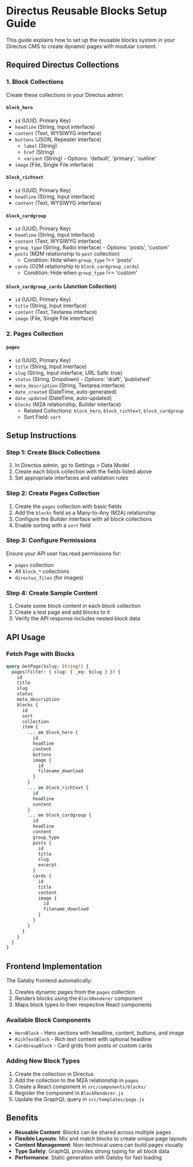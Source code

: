 # Directus Reusable Blocks Setup Guide

This guide explains how to set up the reusable blocks system in your Directus CMS to create dynamic pages with modular content.

## Required Directus Collections

### 1. Block Collections

Create these collections in your Directus admin:

#### `block_hero`
- `id` (UUID, Primary Key)
- `headline` (String, Input interface)
- `content` (Text, WYSIWYG interface)
- `buttons` (JSON, Repeater interface)
  - `label` (String)
  - `href` (String) 
  - `variant` (String) - Options: 'default', 'primary', 'outline'
- `image` (File, Single File interface)

#### `block_richtext`
- `id` (UUID, Primary Key)
- `headline` (String, Input interface)
- `content` (Text, WYSIWYG interface)

#### `block_cardgroup`
- `id` (UUID, Primary Key)
- `headline` (String, Input interface)
- `content` (Text, WYSIWYG interface)
- `group_type` (String, Radio interface) - Options: 'posts', 'custom'
- `posts` (M2M relationship to `post` collection)
  - Condition: Hide when `group_type` !== 'posts'
- `cards` (O2M relationship to `block_cardgroup_cards`)
  - Condition: Hide when `group_type` !== 'custom'

#### `block_cardgroup_cards` (Junction Collection)
- `id` (UUID, Primary Key)
- `title` (String, Input interface)
- `content` (Text, Textarea interface)
- `image` (File, Single File interface)

### 2. Pages Collection

#### `pages`
- `id` (UUID, Primary Key)
- `title` (String, Input interface)
- `slug` (String, Input interface, URL Safe: true)
- `status` (String, Dropdown) - Options: 'draft', 'published'
- `meta_description` (String, Textarea interface)
- `date_created` (DateTime, auto-generated)
- `date_updated` (DateTime, auto-updated)
- `blocks` (M2A relationship, Builder interface)
  - Related Collections: `block_hero`, `block_richtext`, `block_cardgroup`
  - Sort Field: `sort`

## Setup Instructions

### Step 1: Create Block Collections
1. In Directus admin, go to Settings > Data Model
2. Create each block collection with the fields listed above
3. Set appropriate interfaces and validation rules

### Step 2: Create Pages Collection
1. Create the `pages` collection with basic fields
2. Add the `blocks` field as a Many-to-Any (M2A) relationship
3. Configure the Builder interface with all block collections
4. Enable sorting with a `sort` field

### Step 3: Configure Permissions
Ensure your API user has read permissions for:
- `pages` collection
- All `block_*` collections
- `directus_files` (for images)

### Step 4: Create Sample Content
1. Create some block content in each block collection
2. Create a test page and add blocks to it
3. Verify the API response includes nested block data

## API Usage

### Fetch Page with Blocks
```graphql
query GetPage($slug: String!) {
  pages(filter: { slug: { _eq: $slug } }) {
    id
    title
    slug
    status
    meta_description
    blocks {
      id
      sort
      collection
      item {
        ... on block_hero {
          id
          headline
          content
          buttons
          image {
            id
            filename_download
          }
        }
        ... on block_richtext {
          id
          headline
          content
        }
        ... on block_cardgroup {
          id
          headline
          content
          group_type
          posts {
            id
            title
            slug
            excerpt
          }
          cards {
            id
            title
            content
            image {
              id
              filename_download
            }
          }
        }
      }
    }
  }
}
```

## Frontend Implementation

The Gatsby frontend automatically:
1. Creates dynamic pages from the `pages` collection
2. Renders blocks using the `BlockRenderer` component
3. Maps block types to their respective React components

### Available Block Components
- `HeroBlock` - Hero sections with headline, content, buttons, and image
- `RichTextBlock` - Rich text content with optional headline
- `CardGroupBlock` - Card grids from posts or custom cards

### Adding New Block Types
1. Create the collection in Directus
2. Add the collection to the M2A relationship in `pages`
3. Create a React component in `src/components/blocks/`
4. Register the component in `BlockRenderer.js`
5. Update the GraphQL query in `src/templates/page.js`

## Benefits

- **Reusable Content**: Blocks can be shared across multiple pages
- **Flexible Layouts**: Mix and match blocks to create unique page layouts
- **Content Management**: Non-technical users can build pages visually
- **Type Safety**: GraphQL provides strong typing for all block data
- **Performance**: Static generation with Gatsby for fast loading
